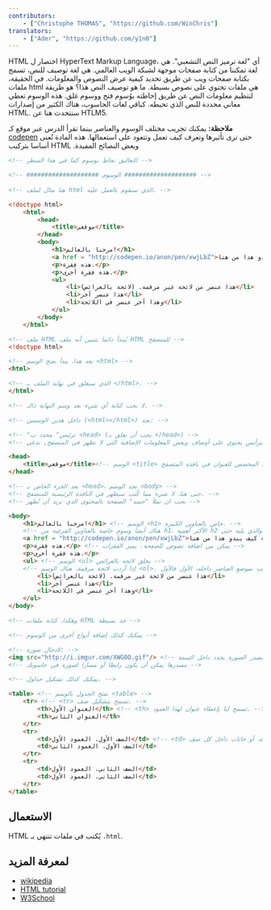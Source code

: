```yaml
---
contributors:
    - ["Christophe THOMAS", "https://github.com/WinChris"]
translators:
    - ["Ader", "https://github.com/y1n0"]
---
```


HTML اختصار ل HyperText Markup Language، أي "لغة ترميز النص التشعبي". 
هي لغة تمكننا من كتابة صفحات موجهة لشبكة الويب العالمي. 
هي لغة توصيف للنص، تسمح بكتابة صفحات ويب عن طريق تحديد كيفية عرض النصوص والمعلومات. 
في الحقيقة، ملفات html هي ملفات تحتوي على نصوص بسيطة. 
ما هو توصيف النص هذا؟ هو طريقة لتنظيم معلومات النص عن طريق إحاطته بوُسوم فتح ووسوم غلق. 
هذه الوسوم تعطي معاني محددة للنص الذي تحيطه. 
كباقي لغات الحاسوب، هناك الكثير من إصدارات HTML. سنتحدث هنا عن HTLM5. 

**ملاحظة:** يمكنك تجريب مختلف الوسوم والعناصر بينما تقرأ الدرس عبر موقع كـ [codepen](http://codepen.io/pen/) حتى ترى تأثيرها وتعرف كيف تعمل وتتعود على استعمالها.
هذه المادة تُعنى أساسا بتركيب HTML .وبعض النصائح المفيدة


```html
<!-- التعاليق تحاط بوسوم كما في هذا السطر -->

<!-- #################### الوسوم #################### -->
   
<!-- هنا مثال لملف html الذي سنقوم بالعمل عليه. -->

<!doctype html>
	<html>
		<head>
			<title>موقعي</title>
		</head>
		<body>
			<h1>مرحبا بالعالم!</h1>
			<a href = "http://codepen.io/anon/pen/xwjLbZ">الق نظرة كيف يبدو هذا من هنا</a>
			<p>هذه فقرة.</p>
			<p>هذه فقرة أخرى.</p>
			<ul>
				<li>هذا عنصر من لائحة غير مرقمة. (لائحة بالعرائض)</li>
				<li>هذا عنصر آخر</li>
				<li>وهذا آخر عنصر في اللائحة</li>
			</ul>
		</body>
	</html>

<!-- ملف HTML يُبتدأ دائما بتبيين أنه ملف HTML للمتصفح -->
<!doctype html>

<!-- بعد هذا، يبدأ بفتح الوسم <html> -->
<html>

<!-- الذي سيغلق في نهاية الملف بـ </html>. -->
</html>

<!-- لا يجب كتابة أي شيء بعد وسم النهاية ذاك. -->

<!-- داخل هذين الوسمين (<html></html>) نجد: -->

<!-- "ترئيس" محدد ب <head> (يجب أن يغلق بـ </head>) -->
<!-- الترأيس يحتوي على أوصاف وبعض المعلومات الإضافية التي لا تظهر في المتصفح, تدعي metadata (المعلومات الوصفية) -->

<head>
	<title>موقعي</title><!-- الوسم <title> يحدد للمتصفح العنوان الذي يظهر في المكان المخصص للعنوان في نافذة المتصفح. -->
</head>

<!-- بعد الجزء الخاص بـ <head>، نجد الوسم <body> -->
<!-- حتى هنا، لا شيء مما كُتب سيظهر في النافذة الرئيسية للمتصفح. -->
<!-- يجب ان نملأ "جسد" الصفحة بالمحتوى الذي نريد أن نُظهر -->

<body>
	<h1>مرحبا بالعالم!</h1> <!-- الوسم <h1> خاص بالعناوين الكبيرة. -->
	<!-- هناك أيضا وسوم خاصة بالعناوين الفرعية من h1، الأكثر أهمية h2 والذي يليه حتى h6 الذي هو آخر عنوان داخلي. -->
	<a href = "http://codepen.io/anon/pen/xwjLbZ">ألق نظرة كيف يبدو هذا من هنا</a> <!-- يظهر رابطا للصفحة التي داخل السمة href="" -->
	<p>هذه فقرة.</p> <!-- يمكن من اضافة نصوص للصفحة. يميز الفقرات -->
	<p>هذه فقرة أخرى.</p>
	<ul> <!-- الوسم <ul> يخلق لائحة بالعرائض -->
	<!-- إذا أردت لائحة مرقمة، هناك الوسم <ol>. ويكون الترتيب فيه حسب تموضع العناصر داخله، الأول فالأول. -->
		<li>هذا عنصر من لائحة غير مرقمة. (لائحة بالعرائض)</li>
		<li>هذا عنصر آخر</li>
		<li>وهذا آخر عنصر في اللائحة</li>
	</ul>
</body>

<!-- وهكذا، كتابة ملفات HTML جد بسيطة -->

<!-- يمكنك كذلك إضافة أنواع أخرى من الوسوم -->

<!-- لادخال صورة: -->
<img src="http://i.imgur.com/XWG0O.gif"/> <!-- مصدر الصورة يحدد داخل السمة: src="" -->
<!-- مصدرها يمكن أن يكون رابطا أو مسارا لصورة في حاسوبك -->

<!-- يمكنك كذلك تشكيل جداول. -->

<table> <!-- نفتح الجدول بالوسم <table> -->
	<tr> <!-- <tr> تسمح بتشكيل صف. -->
		<th>العنوان الأول</th> <!-- <th> تسمح لنا بإعطاء عنوان لهذا العمود. -->
		<th>العنوان الثاني</th>
	</tr>
	<tr>
		<td>الصف الأول، العمود الأول</td> <!-- <td> تسمح بتشكيل الأعمدة، أو خانات داخل كل صف. -->
		<td>الصف الأول، العمود الثاني</td>
	</tr>
	<tr>
		<td>الصف الثاني، العمود الأول</td>
		<td>الصف الثاني، العمود الأول</td>
	</tr>
</table>
```

## الاستعمال

HTML يُكتب في ملفات تنتهي بـ `.html`.

## لمعرفة المزيد 

* [wikipedia](https://en.wikipedia.org/wiki/HTML)
* [HTML tutorial](https://developer.mozilla.org/en-US/docs/Web/HTML)
* [W3School](http://www.w3schools.com/html/html_intro.asp)
